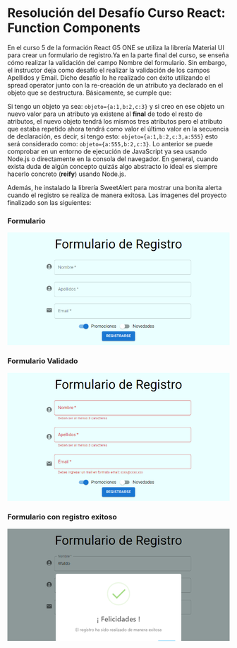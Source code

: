 # Resolución del Desafío Curso React: Function Components

En el curso 5 de la formación React G5 ONE se utiliza la librería Material UI para crear un formulario de registro.Ya en la parte final del curso, se enseña cómo realizar la validación del campo Nombre del formulario. Sin embargo, el instructor deja como desafío el realizar la validación de los campos Apellidos y Email. Dicho desafío lo he realizado con éxito utilizando el spread operator junto con la re-creación de un atributo ya declarado en el objeto que se destructura. Básicamente, se cumple que:

Si tengo un objeto ya sea: `objeto={a:1,b:2,c:3}` y si creo en ese objeto un nuevo valor para un atributo ya existene al **final** de todo el resto de atributos, el nuevo objeto tendrá los mismos tres atributos pero el atributo que estaba repetido ahora tendrá como valor el último valor en la secuencia de declaración, es decir, si tengo esto: `objeto={a:1,b:2,c:3,a:555}` esto será considerado como: `objeto={a:555,b:2,c:3}`. Lo anterior se puede comprobar en un entorno de ejecución de JavaScript ya sea usando Node.js o directamente en la consola del navegador. En general, cuando exista duda de algún concepto quizás algo abstracto lo ideal es siempre hacerlo concreto (**reify**) usando Node.js.

Además, he instalado la librería SweetAlert para mostrar una bonita alerta cuando el registro se realiza de manera exitosa. Las imagenes del proyecto finalizado son las siguientes:

### Formulario

![Formulario](./Imagenes/Fomulario.png)

### Formulario Validado

![Formulario Validado](./Imagenes/FormularioValidacion.png)

### Formulario con registro exitoso

![Registro Exitoso](./Imagenes/RegistroExitoso.png)
